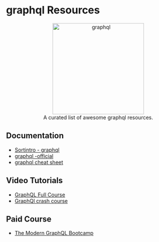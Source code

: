# graphql Resources

<div align="center">
		<img width="250" src="https://github.com/graphql/artwork/blob/main/GraphQL_Foundation/icon/GraphQL_Foundation-mark.svg" alt="graphql">
 </div>
<div align="center">
A curated list of awesome graphql resources.
</div>




## Documentation

- [Sortintro - graphql](https://medium.com/devgorilla/what-is-graphql-f0902a959e4)
- [graphql -official](https://graphql.org/)
- [graphql cheat sheet](https://devhints.io/graphql)


## Video Tutorials

- [GraphQL Full Course](https://www.youtube.com/watch?v=ed8SzALpx1Q)
- [GraphQl crash course](https://www.youtube.com/watch?v=ZQL7tL2S0oQ)


## Paid Course

- [The Modern GraphQL Bootcamp](https://www.udemy.com/course/graphql-bootcamp/)
